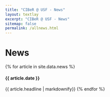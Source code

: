 ```yaml
---
title: "CIBeR @ USF - News"
layout: textlay
excerpt: "CIBeR @ USF - News"
sitemap: false
permalink: /allnews.html
---
```


# News

{% for article in site.data.news %}
<h4> {{ article.date }} </h4>
{{ article.headline | markdownify}}
{% endfor %}
